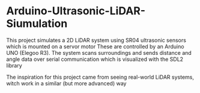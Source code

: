 # Arduino-Ultrasonic-LiDAR-Siumulation

This project simulates a 2D LiDAR system using SR04 ultrasonic sensors which is mounted on a servor motor These are controlled by an Arduino UNO (Elegoo R3). The system scans surroundings and sends distance and angle data over serial communication which is visualized with the SDL2 library

The inspiration for this project came from seeing real-world LiDAR systems, witch work in a similar (but more advanced) way
